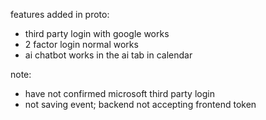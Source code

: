 features added in proto:

- third party login with google works
- 2 factor login normal works
- ai chatbot works in the ai tab in calendar


note:

- have not confirmed microsoft third party login
- not saving event; backend not accepting frontend token
